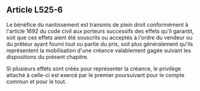 Article L525-6
----
Le bénéfice du nantissement est transmis de plein droit conformément à l'article
1692 du code civil aux porteurs successifs des effets qu'il garantit, soit que
ces effets aient été souscrits ou acceptés à l'ordre du vendeur ou du prêteur
ayant fourni tout ou partie du prix, soit plus généralement qu'ils représentent
la mobilisation d'une créance valablement gagée suivant les dispositions du
présent chapitre.

Si plusieurs effets sont créés pour représenter la créance, le privilège attaché
à celle-ci est exercé par le premier poursuivant pour le compte commun et pour
le tout.
